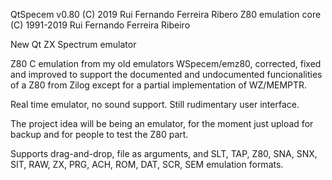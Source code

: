 
QtSpecem v0.80
(C) 2019 Rui Fernando Ferreira Ribero
Z80 emulation core (C) 1991-2019 Rui Fernando Ferreira Ribeiro

New Qt ZX Spectrum emulator

Z80 C emulation from my old emulators WSpecem/emz80, corrected, fixed and improved to support the documented and undocumented funcionalities of a Z80 from Zilog except for a partial implementation of WZ/MEMPTR.

Real time emulator, no sound support. Still rudimentary user interface.

The project idea will be being an emulator, for the moment just upload for backup and for people to test the Z80 part.

Supports drag-and-drop, file as arguments, and SLT, TAP, Z80, SNA, SNX, SIT, RAW, ZX, PRG, ACH, ROM, DAT, SCR, SEM emulation formats.
